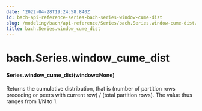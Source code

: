 ```yaml
---
date: '2022-04-28T19:24:58.840Z'
id: bach-api-reference-series-bach-series-window-cume-dist
slug: /modeling/bach/api-reference/Series/bach.Series.window-cume-dist/
title: bach.Series.window_cume_dist
---
```


# bach.Series.window_cume_dist


#### Series.window_cume_dist(window=None)
Returns the cumulative distribution, that is
(number of partition rows preceding or peers with current row) / (total partition rows).
The value thus ranges from 1/N to 1.

<!-- !! processed by numpydoc !! -->
